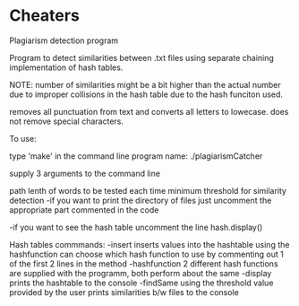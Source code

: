 # Cheaters
Plagiarism detection program

Program to detect similarities between .txt files using separate chaining implementation of hash tables.

NOTE: number of similarities might be a bit higher than the actual number due to improper collisions in the hash table due to the hash funciton used.

removes all punctuation from text and converts all letters to lowecase. does not remove special characters.

To use:

type 'make' in the command line program name: ./plagiarismCatcher

supply 3 arguments to the command line

path
lenth of words to be tested each time
minimum threshold for similarity detection
-if you want to print the directory of files just uncomment the appropriate part commented in the code

-if you want to see the hash table uncomment the line hash.display()

Hash tables commmands: -insert inserts values into the hashtable using the hashfunction can choose which hash function to use by commenting out 1 of the first 2 lines in the method -hashfunction 2 different hash functions are supplied with the programm, both perform about the same -display prints the hashtable to the console -findSame using the threshold value provided by the user prints similarities b/w files to the console
